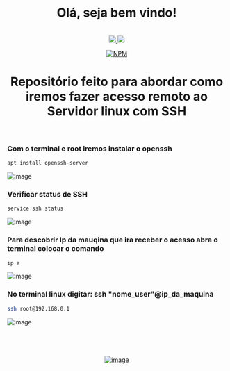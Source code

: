 <div align="center">
<h1></h1>
<h1> Olá, seja bem vindo!</h1>


</br>
<a href = "mailto:arthurthur17@gmail.com"><img src="https://img.shields.io/badge/-Gmail-%23333?style=for-the-badge&logo=gmail&logoColor=white" target="_blank">   </a> <a href="https://www.linkedin.com/in/arthur-felippe-5843ab21" target="_blank"><img src="https://img.shields.io/badge/-LinkedIn-%230077B5?style=for-the-badge&logo=linkedin&logoColor=white" target="_blank">

[![NPM](https://img.shields.io/npm/l/react)](https://github.com/Thur17/Comandos-server-linux-docker/blob/master/LICENSE)

<h1>Repositório feito para abordar como iremos fazer acesso remoto ao Servidor linux com SSH </h1>

</br>
</div>
<h3> Com o terminal e root iremos instalar o openssh</h3>

```bash
apt install openssh-server
```
![image](https://user-images.githubusercontent.com/88401848/175353653-dfa18f7a-768d-4bab-90f3-5c6c302af982.png)

<h3>Verificar status de SSH</h3>

```bash
service ssh status
```
![image](https://user-images.githubusercontent.com/88401848/175353653-dfa18f7a-768d-4bab-90f3-5c6c302af982.png)

<h3>Para descobrir Ip da mauqina que ira receber o acesso abra o terminal colocar o comando  </h3>

```bash
ip a
```
![image](https://user-images.githubusercontent.com/88401848/175353653-dfa18f7a-768d-4bab-90f3-5c6c302af982.png)

<h3>No terminal linux digitar: ssh "nome_user"@ip_da_maquina</h3>

```bash
ssh root@192.168.0.1
```
![image](https://user-images.githubusercontent.com/88401848/175353653-dfa18f7a-768d-4bab-90f3-5c6c302af982.png)

<div align="center">
</br>
<h1></h1>

[![image](https://user-images.githubusercontent.com/88401848/175353653-dfa18f7a-768d-4bab-90f3-5c6c302af982.png)]()

<h1></h1>
</br>
</div>
